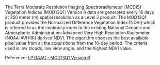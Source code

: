 The Terra Moderate Resolution Imaging Spectroradiometer (MODIS) Vegetation Indices (MOD13Q1) Version 6 data are generated every 16 days at 250 meter (m) spatial resolution as a Level 3 product. The MOD13Q1 product provides the Normalized Difference Vegetation Index (NDVI) which is referred to as the continuity index to the existing National Oceanic and Atmospheric Administration-Advanced Very High Resolution Radiometer (NOAA-AVHRR) derived NDVI. The algorithm chooses the best available pixel value from all the acquisitions from the 16-day period. The criteria used is low clouds, low view angle, and the highest NDVI value.

Reference: [LP DAAC - MOD13Q1 Version 6](https://doi.org/10.5067/MODIS/MOD13Q1.006)
